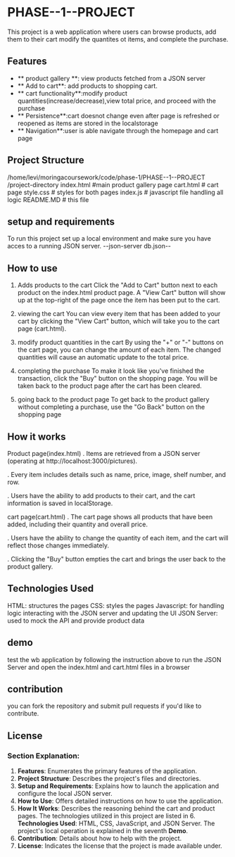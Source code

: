 # PHASE--1--PROJECT
This project is a web application where users can browse products, add them to their cart modify the quantites ot items, and complete the purchase.

## Features
- ** product gallery **: view products fetched from a JSON server
- ** Add to cart**: add products to shopping cart.
- ** cart functionality**:modify product quantities(increase/decrease),view total price, and proceed with the purchase
- ** Persistence**:cart doesnot change even after page is refreshed or reopened as items are stored in the localstorage
- ** Navigation**:user is able navigate through the homepage and cart page

## Project Structure
/home/levi/moringacoursework/code/phase-1/PHASE--1--PROJECT     /project-directory
index.html #main product gallery page
cart.html # cart page
style.css # styles for both pages
index.js # javascript file handling all logic
README.MD # this file

## setup and requirements
To run this project set up a local environment and make sure you have acces to a running JSON server.
--json-server  db.json--
## How to use
1. Adds products to the cart
Click the "Add to Cart" button next to each product on the index.html product page. A "View Cart" button will show up at the top-right of the page once the item has been put to the cart.
2. viewing the cart
You can view every item that has been added to your cart by clicking the "View Cart" button, which will take you to the cart page (cart.html).
3. modify product quantities in the cart
By using the "+" or "-" buttons on the cart page, you can change the amount of each item. The changed quantities will cause an automatic update to the total price.
4. completing the purchase
To make it look like you've finished the transaction, click the "Buy" button on the shopping page. You will be taken back to the product page after the cart has been cleared.

5. going back to the product page
To get back to the product gallery without completing a purchase, use the "Go Back" button on the shopping page

## How it works
Product page(index.html)
. Items are retrieved from a JSON server (operating at http://localhost:3000/pictures). 

. Every item includes details such as name, price, image, shelf number, and row. 

. Users have the ability to add products to their cart, and the cart information is saved in localStorage.

cart page(cart.html)
. The cart page shows all products that have been added, including their quantity and overall price.  

. Users have the ability to change the quantity of each item, and the cart will reflect those changes immediately.  

. Clicking the "Buy" button empties the cart and brings the user back to the product gallery.


## Technologies Used
HTML: structures the pages
CSS: styles the pages
Javascript: for handling logic interacting with the JSON server and updating the UI
JSON Server: used to mock the API and provide product data

## demo
test the wb application by following the instruction above to run the JSON Server and open the index.html and cart.html files in a browser

## contribution
you can fork the repository and submit pull requests if you'd like to contribute.

## License
### Section Explanation:
1. **Features**: Enumerates the primary features of the application.
2. **Project Structure**: Describes the project's files and directories.
3. **Setup and Requirements**: Explains how to launch the application and configure the local JSON server.
4. **How to Use**: Offers detailed instructions on how to use the application.
5. **How It Works**: Describes the reasoning behind the cart and product pages.
The technologies utilized in this project are listed in 6. **Technologies Used**: HTML, CSS, JavaScript, and JSON Server.
The project's local operation is explained in the seventh **Demo**.
8. **Contribution**: Details about how to help with the project.
9. **License**: Indicates the license that the project is made available under.
